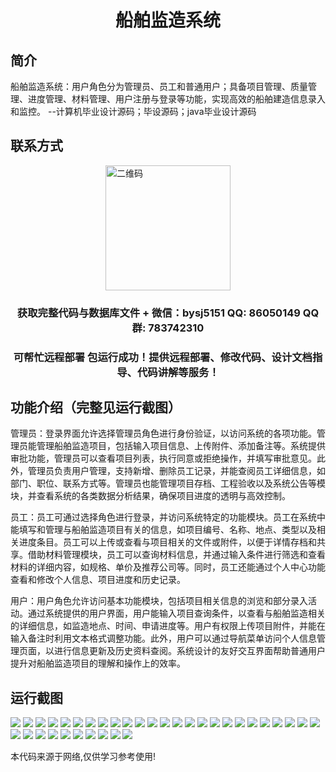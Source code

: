 <p><h1 align="center">船舶监造系统</h1></p>

## 简介
船舶监造系统：用户角色分为管理员、员工和普通用户；具备项目管理、质量管理、进度管理、材料管理、用户注册与登录等功能，实现高效的船舶建造信息录入和监控。    --计算机毕业设计源码；毕设源码；java毕业设计源码


## 联系方式
<img src="https://bs-1329754181.cos.ap-shanghai.myqcloud.com/wx.jpg" alt="二维码" style="display: block; margin: 0 auto;" width="200px">
<p><h3 align="center">获取完整代码与数据库文件 + 微信：bysj5151 QQ: 86050149 QQ群: 783742310</h3></p>
<p><h3 align="center">可帮忙远程部署 包运行成功！提供远程部署、修改代码、设计文档指导、代码讲解等服务！</h3></p>

## 功能介绍（完整见运行截图）
管理员：登录界面允许选择管理员角色进行身份验证，以访问系统的各项功能。管理员能管理船舶监造项目，包括输入项目信息、上传附件、添加备注等。系统提供审批功能，管理员可以查看项目列表，执行同意或拒绝操作，并填写审批意见。此外，管理员负责用户管理，支持新增、删除员工记录，并能查阅员工详细信息，如部门、职位、联系方式等。管理员也能管理项目存档、工程验收以及系统公告等模块，并查看系统的各类数据分析结果，确保项目进度的透明与高效控制。

员工：员工可通过选择角色进行登录，并访问系统特定的功能模块。员工在系统中能填写和管理与船舶监造项目有关的信息，如项目编号、名称、地点、类型以及相关进度条目。员工可以上传或查看与项目相关的文件或附件，以便于详情存档和共享。借助材料管理模块，员工可以查询材料信息，并通过输入条件进行筛选和查看材料的详细内容，如规格、单价及推荐公司等。同时，员工还能通过个人中心功能查看和修改个人信息、项目进度和历史记录。

用户：用户角色允许访问基本功能模块，包括项目相关信息的浏览和部分录入活动。通过系统提供的用户界面，用户能输入项目查询条件，以查看与船舶监造相关的详细信息，如监造地点、时间、申请进度等。用户有权限上传项目附件，并能在输入备注时利用文本格式调整功能。此外，用户可以通过导航菜单访问个人信息管理页面，以进行信息更新及历史资料查阅。系统设计的友好交互界面帮助普通用户提升对船舶监造项目的理解和操作上的效率。


## 运行截图
![](https://bs-1329754181.cos.ap-shanghai.myqcloud.com/spring/ShipConstructionMonitoringSystem/img/001.jpg)
![](https://bs-1329754181.cos.ap-shanghai.myqcloud.com/spring/ShipConstructionMonitoringSystem/img/002.jpg)
![](https://bs-1329754181.cos.ap-shanghai.myqcloud.com/spring/ShipConstructionMonitoringSystem/img/003.jpg)
![](https://bs-1329754181.cos.ap-shanghai.myqcloud.com/spring/ShipConstructionMonitoringSystem/img/004.jpg)
![](https://bs-1329754181.cos.ap-shanghai.myqcloud.com/spring/ShipConstructionMonitoringSystem/img/005.jpg)
![](https://bs-1329754181.cos.ap-shanghai.myqcloud.com/spring/ShipConstructionMonitoringSystem/img/006.jpg)
![](https://bs-1329754181.cos.ap-shanghai.myqcloud.com/spring/ShipConstructionMonitoringSystem/img/007.jpg)
![](https://bs-1329754181.cos.ap-shanghai.myqcloud.com/spring/ShipConstructionMonitoringSystem/img/008.jpg)
![](https://bs-1329754181.cos.ap-shanghai.myqcloud.com/spring/ShipConstructionMonitoringSystem/img/009.jpg)
![](https://bs-1329754181.cos.ap-shanghai.myqcloud.com/spring/ShipConstructionMonitoringSystem/img/010.jpg)
![](https://bs-1329754181.cos.ap-shanghai.myqcloud.com/spring/ShipConstructionMonitoringSystem/img/011.jpg)
![](https://bs-1329754181.cos.ap-shanghai.myqcloud.com/spring/ShipConstructionMonitoringSystem/img/012.jpg)
![](https://bs-1329754181.cos.ap-shanghai.myqcloud.com/spring/ShipConstructionMonitoringSystem/img/013.jpg)
![](https://bs-1329754181.cos.ap-shanghai.myqcloud.com/spring/ShipConstructionMonitoringSystem/img/014.jpg)
![](https://bs-1329754181.cos.ap-shanghai.myqcloud.com/spring/ShipConstructionMonitoringSystem/img/015.jpg)
![](https://bs-1329754181.cos.ap-shanghai.myqcloud.com/spring/ShipConstructionMonitoringSystem/img/016.jpg)
![](https://bs-1329754181.cos.ap-shanghai.myqcloud.com/spring/ShipConstructionMonitoringSystem/img/017.jpg)
![](https://bs-1329754181.cos.ap-shanghai.myqcloud.com/spring/ShipConstructionMonitoringSystem/img/018.jpg)
![](https://bs-1329754181.cos.ap-shanghai.myqcloud.com/spring/ShipConstructionMonitoringSystem/img/019.jpg)
![](https://bs-1329754181.cos.ap-shanghai.myqcloud.com/spring/ShipConstructionMonitoringSystem/img/020.jpg)
![](https://bs-1329754181.cos.ap-shanghai.myqcloud.com/spring/ShipConstructionMonitoringSystem/img/021.jpg)
![](https://bs-1329754181.cos.ap-shanghai.myqcloud.com/spring/ShipConstructionMonitoringSystem/img/022.jpg)
![](https://bs-1329754181.cos.ap-shanghai.myqcloud.com/spring/ShipConstructionMonitoringSystem/img/023.jpg)
![](https://bs-1329754181.cos.ap-shanghai.myqcloud.com/spring/ShipConstructionMonitoringSystem/img/024.jpg)
![](https://bs-1329754181.cos.ap-shanghai.myqcloud.com/spring/ShipConstructionMonitoringSystem/img/025.jpg)
![](https://bs-1329754181.cos.ap-shanghai.myqcloud.com/spring/ShipConstructionMonitoringSystem/img/026.jpg)
![](https://bs-1329754181.cos.ap-shanghai.myqcloud.com/spring/ShipConstructionMonitoringSystem/img/027.jpg)
![](https://bs-1329754181.cos.ap-shanghai.myqcloud.com/spring/ShipConstructionMonitoringSystem/img/028.jpg)
![](https://bs-1329754181.cos.ap-shanghai.myqcloud.com/spring/ShipConstructionMonitoringSystem/img/029.jpg)
![](https://bs-1329754181.cos.ap-shanghai.myqcloud.com/spring/ShipConstructionMonitoringSystem/img/030.jpg)
![](https://bs-1329754181.cos.ap-shanghai.myqcloud.com/spring/ShipConstructionMonitoringSystem/img/031.jpg)
![](https://bs-1329754181.cos.ap-shanghai.myqcloud.com/spring/ShipConstructionMonitoringSystem/img/032.jpg)
![](https://bs-1329754181.cos.ap-shanghai.myqcloud.com/spring/ShipConstructionMonitoringSystem/img/033.jpg)
![](https://bs-1329754181.cos.ap-shanghai.myqcloud.com/spring/ShipConstructionMonitoringSystem/img/034.jpg)
![](https://bs-1329754181.cos.ap-shanghai.myqcloud.com/spring/ShipConstructionMonitoringSystem/img/035.jpg)

<p>本代码来源于网络,仅供学习参考使用!</p>
